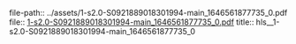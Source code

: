 file-path:: ../assets/1-s2.0-S0921889018301994-main_1646561877735_0.pdf
file:: [1-s2.0-S0921889018301994-main_1646561877735_0.pdf](../assets/1-s2.0-S0921889018301994-main_1646561877735_0.pdf)
title:: hls__1-s2.0-S0921889018301994-main_1646561877735_0
